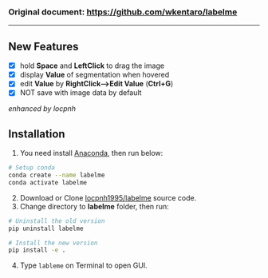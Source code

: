 

### Original document: https://github.com/wkentaro/labelme

---
## New Features
 - [x] hold **Space** and **LeftClick**  to drag the image
 - [x] display **Value** of segmentation when hovered
 - [x] edit **Value** by  **RightClick-->Edit Value** (**Ctrl+G**)
 - [x] NOT save with image data by default

*enhanced by locpnh*

## Installation
1. You need install [Anaconda](https://docs.anaconda.com/anaconda/install/), then run below:
```bash
# Setup conda
conda create --name labelme
conda activate labelme
```

2. Download or Clone [locpnh1995/labelme](https://github.com/locpnh1995/labelme/) source code.
3. Change directory to **labelme** folder, then run:

```bash
# Uninstall the old version
pip uninstall labelme

# Install the new version
pip install -e .
```
4. Type `lableme` on Terminal to open GUI.
